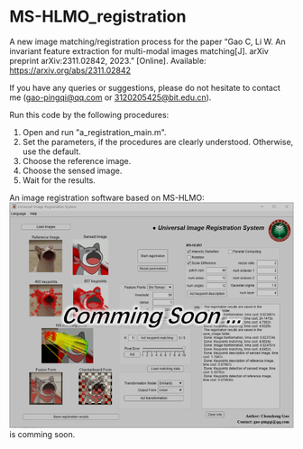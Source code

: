 # MS-HLMO_registration

A new image matching/registration process for the paper “Gao C, Li W. An invariant feature extraction for multi-modal images matching[J]. arXiv preprint arXiv:2311.02842, 2023.” [Online]. Available: https://arxiv.org/abs/2311.02842


If you have any queries or suggestions, please do not hesitate to contact me (gao-pingqi@qq.com or 3120205425@bit.edu.cn).

Run this code by the following procedures:

1. Open and run "a_registration_main.m".
2. Set the parameters, if the procedures are clearly understood. Otherwise, use the default.
3. Choose the reference image.
4. Choose the sensed image.
5. Wait for the results.

An image registration software based on MS-HLMO:
![image](soon.jpg)
is comming soon.
